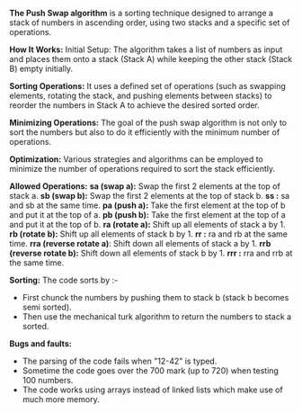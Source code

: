 ﻿
**The Push Swap algorithm** is a sorting technique designed to arrange a stack of numbers in ascending order, using two stacks and a specific set of operations.

**How It Works:**
Initial Setup: The algorithm takes a list of numbers as input and places them onto a stack (Stack A) while keeping the other stack (Stack B) empty initially.

**Sorting Operations:** 
It uses a defined set of operations (such as swapping elements, rotating the stack, and pushing elements between stacks) to reorder the numbers in Stack A to achieve the desired sorted order.

**Minimizing Operations:** 
The goal of the push swap algorithm is not only to sort the numbers but also to do it efficiently with the minimum number of operations.

**Optimization:** 
Various strategies and algorithms can be employed to minimize the number of operations required to sort the stack efficiently.

**Allowed Operations:**
**sa (swap a):** Swap the first 2 elements at the top of stack a.
**sb (swap b):** Swap the first 2 elements at the top of stack b.
**ss :** sa and sb at the same time.
**pa (push a):** Take the first element at the top of b and put it at the top of a.
**pb (push b):** Take the first element at the top of a and put it at the top of b.
**ra (rotate a):** Shift up all elements of stack a by 1.
**rb (rotate b):** Shift up all elements of stack b by 1.
**rr :** ra and rb at the same time.
**rra (reverse rotate a)**: Shift down all elements of stack a by 1.
**rrb (reverse rotate b):** Shift down all elements of stack b by 1.
**rrr :** rra and rrb at the same time.

**Sorting:**
The code sorts by :-

 - First chunck the numbers by pushing them to stack b (stack b becomes
    semi sorted). 
 - Then use the mechanical turk algorithm to return the numbers to stack a sorted.

**Bugs and faults:**

 - The parsing of the code fails when "12-42" is typed.
 - Sometime the code goes over the 700 mark (up to 720) when testing 100 numbers.
 - The code works using arrays instead of linked lists which make use of much more memory. 


